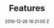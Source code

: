 ---
title: Features
date: 2016-12-26 16:21:00 Z
position: 4
layout: features
header: Amenities & Services
image: '/uploads/features.jpg'
Blocks:
- Description: |-
    ## BUILDING AMENITIES

    In addition to all of the retail, restaurant, and outdoor amenities that Bethesda has to offer, residents of The Darcy enjoy the highest quality building amenities to support an active lifestyle.

    The Darcy building services and amenities will include:
    * 24/7 front desk concierge service
    * Two hospitality suites avaialble for guests
    * Clubroom with media services
    * Electronic package tracking system
    * Residents' lounge with espresso maker and kitchenette
    * State-of-the-art fitness center
    * Secure garage with car wash bay area
    * Daily periodicals in lounge
    * Access to adjacent luxury apartment rooftop
    * Bicycle parking
    * Business center
- Description: |-
    ## RESIDENT SERVICES

    The Darcy is designed to support an active lifestyle.  A variety of services, offering utmost convenience, are available to the residents of The Darcy through a la carte concierge services.

    The Darcy resident services and amenities will include:
    * Car detailing
    * Dog walking and pet services
    * Dry cleaning
    * Plant care
    * Event tickets and dinner reservations
    * Housekeeping
    * Flower delivery
    * Delivery from some of Bethesda's most notable restaurants
    * Gifts shopping
    * Grocery shopping and delivery
    * Minor home repairs
    * Prescription pick-up
    * Vehicle and bicycle maintenance service
- Description: |-
    ## RETAIL AMENITIES

    The Darcy brings a dynamic combination of new stores to Bethesda Avenue. With over 8,600 square feet of retail on the first floor, The Darcy will include a signature restaurant and boutique shops for residents to enjoy.
---